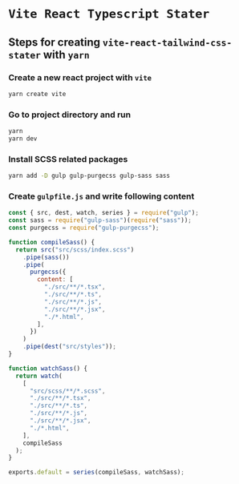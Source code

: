 # `Vite React Typescript Stater`

## Steps for creating `vite-react-tailwind-css-stater` with `yarn`

### Create a new react project with `vite`

```sh
yarn create vite
```

### Go to project directory and run

```sh
yarn
yarn dev
```

### Install SCSS related packages

```sh
yarn add -D gulp gulp-purgecss gulp-sass sass
```

### Create `gulpfile.js` and write following content

```js
const { src, dest, watch, series } = require("gulp");
const sass = require("gulp-sass")(require("sass"));
const purgecss = require("gulp-purgecss");

function compileSass() {
  return src("src/scss/index.scss")
    .pipe(sass())
    .pipe(
      purgecss({
        content: [
          "./src/**/*.tsx",
          "./src/**/*.ts",
          "./src/**/*.js",
          "./src/**/*.jsx",
          "./*.html",
        ],
      })
    )
    .pipe(dest("src/styles"));
}

function watchSass() {
  return watch(
    [
      "src/scss/**/*.scss",
      "./src/**/*.tsx",
      "./src/**/*.ts",
      "./src/**/*.js",
      "./src/**/*.jsx",
      "./*.html",
    ],
    compileSass
  );
}

exports.default = series(compileSass, watchSass);
```
